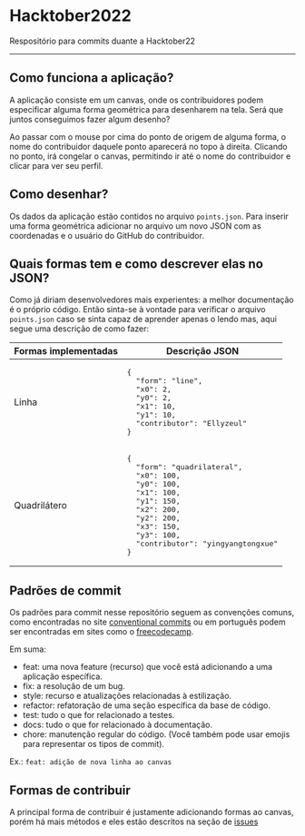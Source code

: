 # Hacktober2022
Respositório para commits duante a Hacktober22
___

## Como funciona a aplicação?
A aplicação consiste em um canvas, onde os contribuidores podem especificar alguma forma geométrica para desenharem na tela. Será que juntos conseguimos fazer algum desenho?

Ao passar com o mouse por cima do ponto de origem de alguma forma, o nome do contribuidor daquele ponto aparecerá no topo à direita.
Clicando no ponto, irá congelar o canvas, permitindo ir até o nome do contribuidor e clicar para ver seu perfil.

## Como desenhar?
Os dados da aplicação estão contidos no arquivo `points.json`. Para inserir uma forma geométrica adicionar no arquivo um novo JSON com as coordenadas e o usuário do GitHub do contribuidor.

## Quais formas tem e como descrever elas no JSON?
Como já diriam desenvolvedores mais experientes: a melhor documentação é o próprio código. Então sinta-se à vontade para verificar o arquivo `points.json` caso se sinta capaz de aprender apenas o lendo mas, aqui segue uma descrição de como fazer:

<table>
  <thead>
    <tr>
      <th>Formas implementadas</th>
      <th>Descrição JSON</th>
    </tr>
  </thead>
  <tbody>
    <tr>
      <td>Linha</td>
      <td><pre>{
  "form": "line",
  "x0": 2,
  "y0": 2,
  "x1": 10,
  "y1": 10,
  "contributor": "Ellyzeul"
}</pre></td>
    </tr>
    <tr>
      <td>Quadrilátero</td>
      <td><pre>{
  "form": "quadrilateral",
  "x0": 100,
  "y0": 100,
  "x1": 100,
  "y1": 150,
  "x2": 200,
  "y2": 200,
  "x3": 150,
  "y3": 100,
  "contributor": "yingyangtongxue"
}</pre></td>
    </tr>
  </tbody>
</table>

## Padrões de commit
Os padrões para commit nesse repositório seguem as convenções comuns, como encontradas no site [conventional commits](https://www.conventionalcommits.org/en/v1.0.0/) ou em português podem ser encontradas em sites como o [freecodecamp](https://www.freecodecamp.org/portuguese/news/como-escrever-boas-mensagens-de-commit-um-guia-pratico-do-git/).

Em suma:

 - feat: uma nova feature (recurso) que você está adicionando a uma aplicação específica.
 - fix: a resolução de um bug.
 - style: recurso e atualizações relacionadas à estilização.
 - refactor: refatoração de uma seção específica da base de código.
 - test: tudo o que for relacionado a testes.
 - docs: tudo o que for relacionado à documentação.
 - chore: manutenção regular do código. (Você também pode usar emojis para representar os tipos de commit).

Ex.: `feat: adição de nova linha ao canvas`

## Formas de contribuir
A principal forma de contribuir é justamente adicionando formas ao canvas, porém há mais métodos e eles estão descritos na seção de [issues](https://github.com/Ellyzeul/Hacktober2022/issues)
